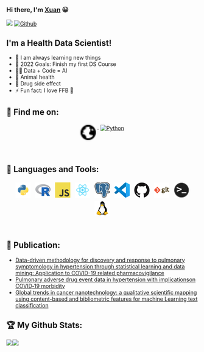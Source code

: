  ### Hi there, I'm [Xuan][website] 😀

![](https://visitor-badge.laobi.icu/badge?page_id=biggestchesseburger.biggestchesseburger) [![Github](https://img.shields.io/github/followers/biggestcheeseburger?label=Followers&logo=Github)](https://github.com/biggestcheeseburger)

## I'm a Health Data Scientist!

- 🌱 I am always learning new things
- 🥅 2022 Goals: Finish my first DS Course
- 🧑‍💻 Data + Code = AI
- 🦍 Animal health
- 💊 Drug side effect
- ⚡ Fun fact: I love FFB 🏈

## :email: Find me on:

<p align="center">
 <a href="https://biggestcheeseburger.github.io" target="_blank" rel="noopener noreferrer"> <img src="https://raw.githubusercontent.com/iconic/open-iconic/master/svg/globe.svg" alt="Python" height="40" style="vertical-align:top; margin:4px"> </a>
 <!-- <a href="https://www.linkedin.com/in/xuan-xu-59aa23171/" target="_blank" rel="noopener noreferrer"> <img src="https://cdn.jsdelivr.net/npm/simple-icons@v3/icons/linkedin.svg" alt="Python" height="40" style="vertical-align:top; margin:4px"></a> -->
 <a href="mailto:xuanxu0704@gmail.com"> <img src="https://cdn.jsdelivr.net/npm/simple-icons@v3/icons/gmail.svg" alt="Python" height="40" style="vertical-align:top; margin:4px"></a> 
</p>

<br />

## 🧰 Languages and Tools:
<p align="center">
<img src="https://raw.githubusercontent.com/github/explore/80688e429a7d4ef2fca1e82350fe8e3517d3494d/topics/python/python.png" alt="Python" height="40" style="vertical-align:top; margin:4px">
<img src="https://raw.githubusercontent.com/github/explore/80688e429a7d4ef2fca1e82350fe8e3517d3494d/topics/r/r.png" alt="R" height="40" style="vertical-align:top; margin:4px">
<img src="https://raw.githubusercontent.com/github/explore/80688e429a7d4ef2fca1e82350fe8e3517d3494d/topics/javascript/javascript.png" alt="Javascript" height="40" style="vertical-align:top; margin:4px">
<img src="https://raw.githubusercontent.com/github/explore/80688e429a7d4ef2fca1e82350fe8e3517d3494d/topics/react/react.png" alt="ReactJS" height="40" style="vertical-align:top; margin:4px">
<img src="https://raw.githubusercontent.com/github/explore/80688e429a7d4ef2fca1e82350fe8e3517d3494d/topics/postgresql/postgresql.png" alt="PostgreSQL" height="40" style="vertical-align:top; margin:4px">
<img src="https://raw.githubusercontent.com/github/explore/80688e429a7d4ef2fca1e82350fe8e3517d3494d/topics/visual-studio-code/visual-studio-code.png" alt="VS Code" height="40" style="vertical-align:top; margin:4px">
<img src="https://raw.githubusercontent.com/github/explore/78df643247d429f6cc873026c0622819ad797942/topics/github/github.png" alt="Github" height="40" style="vertical-align:top; margin:4px">
<img src="https://raw.githubusercontent.com/github/explore/80688e429a7d4ef2fca1e82350fe8e3517d3494d/topics/git/git.png" alt="Git" height="40" style="vertical-align:top; margin:4px">
<img src="https://raw.githubusercontent.com/github/explore/80688e429a7d4ef2fca1e82350fe8e3517d3494d/topics/terminal/terminal.png" alt="Terminal" height="40" style="vertical-align:top; margin:4px">
<img src="https://raw.githubusercontent.com/github/explore/80688e429a7d4ef2fca1e82350fe8e3517d3494d/topics/linux/linux.png" alt="Linux" height="40" style="vertical-align:top; margin:4px" alt="Windows" height="40" style="vertical-align:top; margin:4px">

</p>

<br />

## 📜 Publication:
<!-- BLOG-POST-LIST:START -->
- [Data-driven methodology for discovery and response to pulmonary symptomology in hypertension through statistical learning and data mining: Application to COVID-19 related pharmacovigilance](https://elifesciences.org/articles/70734)
- [Pulmonary adverse drug event data in hypertension with implicationson COVID‐19 morbidity](https://www.nature.com/articles/s41598-021-92734-7)
- [Global trends in cancer nanotechnology: a qualitative scientific mapping using content-based and bibliometric features for machine Learning text classification](https://www.mdpi.com/2072-6694/13/17/4417)
<!-- BLOG-POST-LIST:END -->

## :trophy: My Github Stats:

<div>
<a href="https://github-readme-stats.vercel.app/api?username=biggestcheeseburger&theme=tokyonight">
  <img  align="left" src="https://github-readme-stats.vercel.app/api?username=biggestcheeseburger&count_private=true&show_icons=true&theme=tokyonight" />
</a>
<a href="https://github-readme-stats.vercel.app/api/top-langs/?username=biggestcheeseburger&hide=php&theme=tokyonight">
  <img align="left" src="https://github-readme-stats.vercel.app/api/top-langs/?username=biggestcheeseburger&hide=php&theme=tokyonight" />
</a>
</div>


[website]: https://biggestcheeseburger.github.io/
<!-- [linkedin]: https://www.linkedin.com/in/xuan-xu-59aa23171/ -->
<!-- [mail]: mailto:xuanxu0704@gmail.com -->
